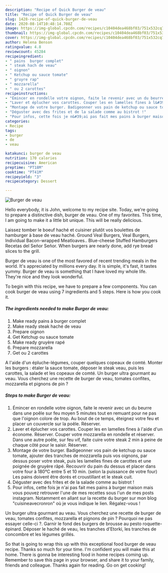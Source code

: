 ```yaml
---
description: "Recipe of Quick Burger de veau"
title: "Recipe of Quick Burger de veau"
slug: 1428-recipe-of-quick-burger-de-veau
date: 2020-08-14T10:48:14.708Z
image: https://img-global.cpcdn.com/recipes/c10404dea468bf03/751x532cq70/burger-de-veau-photo-principale-de-la-recette.jpg
thumbnail: https://img-global.cpcdn.com/recipes/c10404dea468bf03/751x532cq70/burger-de-veau-photo-principale-de-la-recette.jpg
cover: https://img-global.cpcdn.com/recipes/c10404dea468bf03/751x532cq70/burger-de-veau-photo-principale-de-la-recette.jpg
author: Helena Benson
ratingvalue: 4.8
reviewcount: 45284
recipeingredient:
- " pains  burger complet"
- " steak hach de veau"
- " oignon"
- " Ketchup ou sauce tomate"
- " gruyre rap"
- " mozzarella"
- " ou 2 carottes"
recipeinstructions:
- "Émincer en rondelle votre oignon, faite le revenir avec un du beurre dans une poêle sur feu moyen 5 minutes tout en remuant pour ne pas que l&#39;oignon colore de trop. Au bout de ce temps, éteignez votre feu et placer un couvercle sur la poêle. Réserver."
- "Laver et éplucher vos carottes. Couper les en lamelles fines à l&#39;aide d&#39;un économe. Réserver. Couper votre mozzarella en rondelle et réserver. Dans une autre poêle, sur feu vif, faite cuire votre steak 2 min à peine de chaque côté pour le saisir. Réserver."
- "Montage de votre burger. Badigeonner vos pain de ketchup ou sauce tomate, ajouter des tranches de mozzarella puis vos oignons, par dessus poser votre steak, puis les lamelles fines de carottes et une poignée de gruyère râpé. Recouvrir du pain du dessus et placer dans votre four à 180°C entre 5 et 10 min. (selon la puissance de votre four) Les pains doivent être dorés et croustillant et le steak cuit."
- "Déguster avec des frites et de la salade comme au bistrot !"
- "Pour infos, cette fois je n&#39;ai pas fait mes pains à burger maison mais vous pouvez retrouver l&#39;une de mes recettes sous l&#39;un de mes posts instagram. Notamment en allant sur la recette du burger sur mon blog &#34;cuisineavecronron&#34; où je vous indique le lien. Régalez-vous !"
categories:
- Recipe
tags:
- burger
- de
- veau

katakunci: burger de veau 
nutrition: 170 calories
recipecuisine: American
preptime: "PT18M"
cooktime: "PT41M"
recipeyield: "3"
recipecategory: Dessert

---
```



![Burger de veau](https://img-global.cpcdn.com/recipes/c10404dea468bf03/751x532cq70/burger-de-veau-photo-principale-de-la-recette.jpg)

Hello everybody, it is John, welcome to my recipe site. Today, we're going to prepare a distinctive dish, burger de veau. One of my favorites. This time, I am going to make it a little bit unique. This will be really delicious.

Laissez tomber le boeuf haché et cuisiner plutôt vos boulettes de hamburger à base de veau haché. Ground Veal Burgers, Veal Burgers, Individual Bacon-wrapped Meatloaves.. Blue-cheese Stuffed Hamburgers Recetas del Señor Señor. When burgers are nearly done, add rye bread slices to the grill.

Burger de veau is one of the most favored of recent trending meals in the world. It's appreciated by millions every day. It is simple, it's fast, it tastes yummy. Burger de veau is something that I have loved my whole life. They're nice and they look wonderful.


To begin with this recipe, we have to prepare a few components. You can cook burger de veau using 7 ingredients and 5 steps. Here is how you cook it.

<!--inarticleads1-->

##### The ingredients needed to make Burger de veau:

1. Make ready  pains à burger complet
1. Make ready  steak haché de veau
1. Prepare  oignon
1. Get  Ketchup ou sauce tomate
1. Make ready  gruyère rapé
1. Prepare  mozzarella
1. Get  ou 2 carottes


A l&#39;aide d&#39;un épluche-légumes, couper quelques copeaux de comté. Monter les burgers : étaler la sauce tomate, déposer le steak veau, puis les carottes, la salade et les copeaux de comté. Un burger ultra gourmant au veau. Vous cherchez une recette de burger de veau, tomates confites, mozzarella et pignons de pin ? 

<!--inarticleads2-->

##### Steps to make Burger de veau:

1. Émincer en rondelle votre oignon, faite le revenir avec un du beurre dans une poêle sur feu moyen 5 minutes tout en remuant pour ne pas que l&#39;oignon colore de trop. Au bout de ce temps, éteignez votre feu et placer un couvercle sur la poêle. Réserver.
1. Laver et éplucher vos carottes. Couper les en lamelles fines à l&#39;aide d&#39;un économe. Réserver. Couper votre mozzarella en rondelle et réserver. Dans une autre poêle, sur feu vif, faite cuire votre steak 2 min à peine de chaque côté pour le saisir. Réserver.
1. Montage de votre burger. Badigeonner vos pain de ketchup ou sauce tomate, ajouter des tranches de mozzarella puis vos oignons, par dessus poser votre steak, puis les lamelles fines de carottes et une poignée de gruyère râpé. Recouvrir du pain du dessus et placer dans votre four à 180°C entre 5 et 10 min. (selon la puissance de votre four) Les pains doivent être dorés et croustillant et le steak cuit.
1. Déguster avec des frites et de la salade comme au bistrot !
1. Pour infos, cette fois je n&#39;ai pas fait mes pains à burger maison mais vous pouvez retrouver l&#39;une de mes recettes sous l&#39;un de mes posts instagram. Notamment en allant sur la recette du burger sur mon blog &#34;cuisineavecronron&#34; où je vous indique le lien. Régalez-vous !


Un burger ultra gourmant au veau. Vous cherchez une recette de burger de veau, tomates confites, mozzarella et pignons de pin ? Pourquoi ne pas essayer celle-ci ?. Garnir le fond des burgers de brousse au pesto roquette-épinard. Déposer le haché de veau, les tranches d&#39;Etorki, les tranches de concombre et les légumes grillés. 

So that is going to wrap this up with this exceptional food burger de veau recipe. Thanks so much for your time. I'm confident you will make this at home. There is gonna be interesting food in home recipes coming up. Remember to save this page in your browser, and share it to your family, friends and colleague. Thanks again for reading. Go on get cooking!
